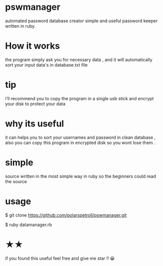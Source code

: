 # pswmanager
automated password database creator
simple and useful password keeper written in ruby.

# How it works
the program simply ask you for necessary data , and it will automatically sort your input data's in database.txt file
# tip
i'll recommend you to copy the program in a single usb stick and encrypt your disk to protect your data
# why its useful
it can helps you to sort your usernames and password in clean database , also you can copy this program in encrypted disk so you wont lose them .
# simple
source written in the most simple way in ruby so the beginners could read the source
# usage 
$ git clone https://github.com/polarspetroll/pswmanager.git

$ ruby datamanager.rb
 
# ★★
if you found this useful feel free and give me star !! 😀
